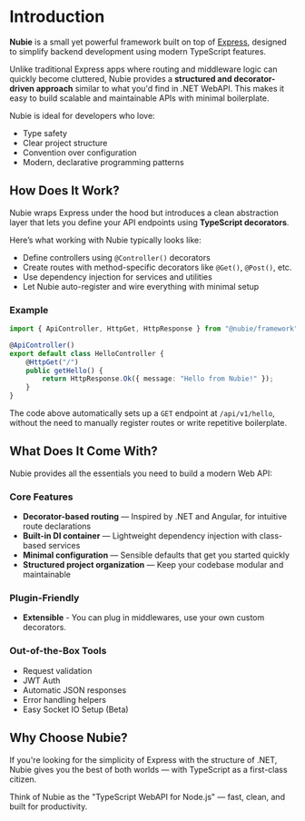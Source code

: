 # Introduction

**Nubie** is a small yet powerful framework built on top of [Express](https://expressjs.com/), designed to simplify backend development using modern TypeScript features.

Unlike traditional Express apps where routing and middleware logic can quickly become cluttered, Nubie provides a **structured and decorator-driven approach** similar to what you'd find in .NET WebAPI. This makes it easy to build scalable and maintainable APIs with minimal boilerplate.

Nubie is ideal for developers who love:

- Type safety
- Clear project structure
- Convention over configuration
- Modern, declarative programming patterns

## How Does It Work?

Nubie wraps Express under the hood but introduces a clean abstraction layer that lets you define your API endpoints using **TypeScript decorators**.

Here’s what working with Nubie typically looks like:

- Define controllers using `@Controller()` decorators
- Create routes with method-specific decorators like `@Get()`, `@Post()`, etc.
- Use dependency injection for services and utilities
- Let Nubie auto-register and wire everything with minimal setup

### Example

```ts
import { ApiController, HttpGet, HttpResponse } from "@nubie/framework";

@ApiController()
export default class HelloController {
    @HttpGet("/")
    public getHello() {
        return HttpResponse.Ok({ message: "Hello from Nubie!" });
    }
}
```

The code above automatically sets up a `GET` endpoint at `/api/v1/hello`, without the need to manually register routes or write repetitive boilerplate.

## What Does It Come With?

Nubie provides all the essentials you need to build a modern Web API:

### Core Features

- **Decorator-based routing** — Inspired by .NET and Angular, for intuitive route declarations
- **Built-in DI container** — Lightweight dependency injection with class-based services
- **Minimal configuration** — Sensible defaults that get you started quickly
- **Structured project organization** — Keep your codebase modular and maintainable

### Plugin-Friendly

- **Extensible** - You can plug in middlewares, use your own custom decorators.

### Out-of-the-Box Tools

- Request validation
- JWT Auth
- Automatic JSON responses
- Error handling helpers
- Easy Socket IO Setup (Beta)

## Why Choose Nubie?

If you're looking for the simplicity of Express with the structure of .NET, Nubie gives you the best of both worlds — with TypeScript as a first-class citizen.

Think of Nubie as the "TypeScript WebAPI for Node.js" — fast, clean, and built for productivity.
